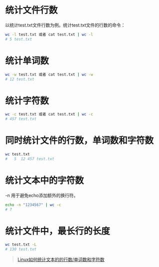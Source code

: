 # 统计文件行数

以统计test.txt文件行数为例。统计test.txt文件的行数的命令：

```bash
wc -l test.txt 或者 cat test.txt | wc -l
# 5 test.txt
```

# 统计单词数

```bash
wc -w test.txt 或者 cat test.txt | wc -w
# 12 test.txt
```

# 统计字符数

```bash
wc -c test.txt 或者 cat test.txt | wc -c
# 457 test.txt
```

# 同时统计文件的行数，单词数和字符数

```bash
wc test.txt
#   5  12 457 test.txt
```

# 统计文本中的字符数

-n 用于避免echo添加额外的换行符。

```bash
echo -n "1234567" | wc -c
# 7
```

# 统计文件中，最长行的长度

```bash
wc test.txt -L
# 130 test.txt
```

> [Linux如何统计文本的的行数/单词数和字符数](https://www.yisu.com/zixun/423011.html)
